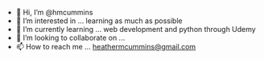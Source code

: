 - 👋 Hi, I’m @hmcummins
- 👀 I’m interested in ... learning as much as possible
- 🌱 I’m currently learning ... web development and python through Udemy
- 💞️ I’m looking to collaborate on ... 
- 📫 How to reach me ... heathermcummins@gmail.com

<!---
hmcummins/hmcummins is a ✨ special ✨ repository because its `README.md` (this file) appears on your GitHub profile.
You can click the Preview link to take a look at your changes.
--->
